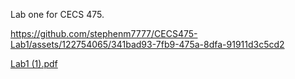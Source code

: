 Lab one for CECS 475.


https://github.com/stephenm7777/CECS475-Lab1/assets/122754065/341bad93-7fb9-475a-8dfa-91911d3c5cd2

[Lab1 (1).pdf](https://github.com/stephenm7777/CECS475-Lab1/files/14609688/Lab1.1.pdf)
